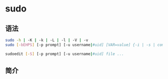 # sudo

## 语法

```sh
sudo -h | -K | -k | -L | -l | -V | -v
sudo [-bEHPS] [-p prompt] [-u username|#uid] [VAR=value] {-i | -s | command}

sudoedit [-S] [-p prompt] [-u username|#uid] file ...
```

## 简介

